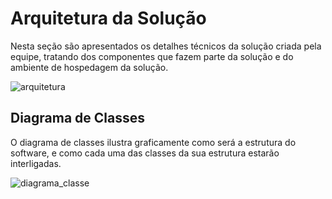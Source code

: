 # Arquitetura da Solução

Nesta seção são apresentados os detalhes técnicos da solução criada pela equipe, tratando dos componentes que fazem parte da solução e do ambiente de hospedagem da solução.

![arquitetura](https://user-images.githubusercontent.com/82246327/196053529-a101ec15-5f7b-4ee2-952c-5c5d6ea88bc4.png)


## Diagrama de Classes

O diagrama de classes ilustra graficamente como será a estrutura do software, e como cada uma das classes da sua estrutura estarão interligadas.

![diagrama_classe](https://user-images.githubusercontent.com/81584300/189506210-332005d0-054e-4366-ac87-1e45c33c1217.png)





